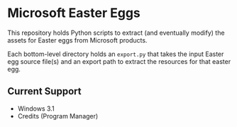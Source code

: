 
# Microsoft Easter Eggs

This repository holds Python scripts to extract (and eventually modify)
the assets for Easter eggs from Microsoft products.

Each bottom-level directory holds an `export.py` that takes the input 
Easter egg source file(s) and an export path to extract the resources
for that easter egg.

## Current Support
 - Windows 3.1
  - Credits (Program Manager)